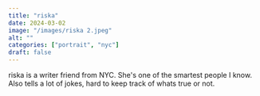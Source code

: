 ```yaml
---
title: "riska"
date: 2024-03-02
image: "/images/riska 2.jpeg"
alt: ""
categories: ["portrait", "nyc"]
draft: false
---
```


riska is a writer friend from NYC. She's one of the smartest people I know. Also tells a lot of jokes, hard to keep track of whats true or not.